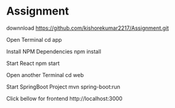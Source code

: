 # Assignment
downnload
https://github.com/kishorekumar2217/Assignment.git

Open Terminal
cd app

Install NPM Dependencies
npm install

Start React
npm start

Open another Terminal
cd web

Start SpringBoot Project
mvn spring-boot:run



Click bellow for frontend
http://localhost:3000

